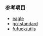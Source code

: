 
### 参考项目

- [eagle](https://github.com/go-eagle/eagle)
- [go-standard](https://github.com/zc2638/go-standard)
- [fufuok/utils](https://github.com/fufuok/utils)
